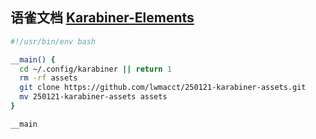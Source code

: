## 语雀文档 [Karabiner-Elements](https://www.yuque.com/lwmacct/macos/karabiner)

```bash
#!/usr/bin/env bash

__main() {
  cd ~/.config/karabiner || return 1
  rm -rf assets
  git clone https://github.com/lwmacct/250121-karabiner-assets.git
  mv 250121-karabiner-assets assets
}

__main

```